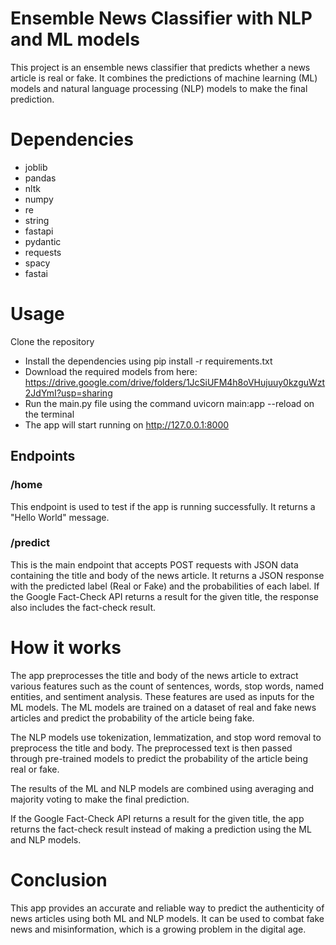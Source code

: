 # Ensemble News Classifier with NLP and ML models
This project is an ensemble news classifier that predicts whether a news article is real or fake. It combines the predictions of machine learning (ML) models and natural language processing (NLP) models to make the final prediction.

# Dependencies
* joblib
* pandas
* nltk
* numpy
* re
* string
* fastapi
* pydantic
* requests
* spacy
* fastai
# Usage
Clone the repository
* Install the dependencies using pip install -r requirements.txt
* Download the required models from here: https://drive.google.com/drive/folders/1JcSiUFM4h8oVHujuuy0kzguWzt2JdYmI?usp=sharing
* Run the main.py file using the command uvicorn main:app --reload on the terminal
* The app will start running on http://127.0.0.1:8000
## Endpoints
### /home
This endpoint is used to test if the app is running successfully. It returns a "Hello World" message.

### /predict
This is the main endpoint that accepts POST requests with JSON data containing the title and body of the news article. It returns a JSON response with the predicted label (Real or Fake) and the probabilities of each label. If the Google Fact-Check API returns a result for the given title, the response also includes the fact-check result.

# How it works
The app preprocesses the title and body of the news article to extract various features such as the count of sentences, words, stop words, named entities, and sentiment analysis. These features are used as inputs for the ML models. The ML models are trained on a dataset of real and fake news articles and predict the probability of the article being fake.

The NLP models use tokenization, lemmatization, and stop word removal to preprocess the title and body. The preprocessed text is then passed through pre-trained models to predict the probability of the article being real or fake.

The results of the ML and NLP models are combined using averaging and majority voting to make the final prediction.

If the Google Fact-Check API returns a result for the given title, the app returns the fact-check result instead of making a prediction using the ML and NLP models.

# Conclusion
This app provides an accurate and reliable way to predict the authenticity of news articles using both ML and NLP models. It can be used to combat fake news and misinformation, which is a growing problem in the digital age.
